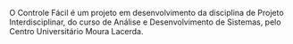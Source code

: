 O Controle Fácil é um projeto em desenvolvimento da disciplina de Projeto Interdisciplinar, do curso de Análise e Desenvolvimento de Sistemas, pelo Centro Universitário Moura Lacerda.
